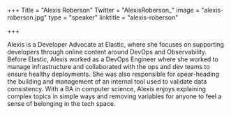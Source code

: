 +++
Title = "Alexis Roberson"
Twitter = "AlexisRoberson_"
image = "alexis-roberson.jpg"
type = "speaker"
linktitle = "alexis-roberson"

+++

Alexis is a Developer Advocate at Elastic, where she focuses on supporting developers through online content around DevOps and Observability. Before Elastic, Alexis worked as a DevOps Engineer where she worked to manage infrastructure and collaborated with the ops and dev teams to ensure healthy deployments. She was also responsible for spear-heading the building and management of an internal tool used to validate data consistency. With a BA in computer science, Alexis enjoys explaining complex topics in simple ways and removing variables for anyone to feel a sense of belonging in the tech space.
